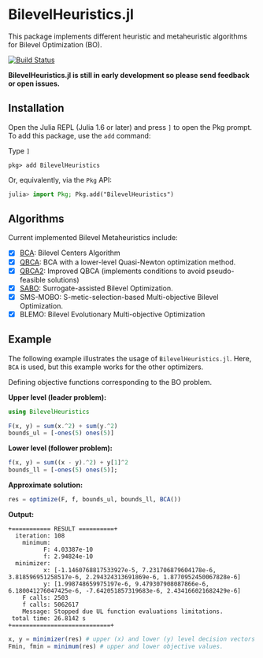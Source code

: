 # BilevelHeuristics.jl


This package implements different heuristic and metaheuristic algorithms for 
Bilevel Optimization (BO).

[![Build Status](https://app.travis-ci.com/jmejia8/BilevelHeuristics.jl.svg?branch=main)](https://app.travis-ci.com/jmejia8/BilevelHeuristics.jl)

**BilevelHeuristics.jl is still in early development so please send feedback or open issues.**

## Installation


Open the Julia REPL (Julia 1.6 or later) and press `]` to open the Pkg prompt. To add this
package, use the `add` command:


Type `]`  
```julia-repl
pkg> add BilevelHeuristics
```

Or, equivalently, via the `Pkg` API:

```julia
julia> import Pkg; Pkg.add("BilevelHeuristics")
```

## Algorithms

Current implemented Bilevel Metaheuristics include:

- [x] [BCA](https://doi.org/10.1109/ROPEC.2018.8661368): Bilevel Centers Algorithm
- [x] [QBCA](https://doi.org/10.1109/CEC.2019.8790097): BCA with a lower-level Quasi-Newton optimization method.
- [x] [QBCA2](https://doi.org/10.1016/j.amc.2021.126577): Improved QBCA (implements conditions to avoid pseudo-feasible solutions)
- [x] [SABO](https://doi.org/10.1145/3377930.3390236): Surrogate-assisted Bilevel Optimization.
- [x]  SMS-MOBO: S-metic-selection-based Multi-objective Bilevel Optimization.
- [x]  BLEMO: Bilevel Evolutionary Multi-objective Optimization

## Example

The following example illustrates the usage of `BilevelHeuristics.jl`. Here, `BCA` is used,
but this example works for the other optimizers.


Defining objective functions corresponding to the BO problem.

**Upper level (leader problem):**

```julia
using BilevelHeuristics

F(x, y) = sum(x.^2) + sum(y.^2)
bounds_ul = [-ones(5) ones(5)] 
```

**Lower level (follower problem):**

```julia
f(x, y) = sum((x - y).^2) + y[1]^2
bounds_ll = [-ones(5) ones(5)];
```
**Approximate solution:**

```julia
res = optimize(F, f, bounds_ul, bounds_ll, BCA())
```

**Output:**
```
+=========== RESULT ==========+
  iteration: 108
    minimum: 
          F: 4.03387e-10
          f: 2.94824e-10
  minimizer: 
          x: [-1.1460768817533927e-5, 7.231706879604178e-6, 3.818596951258517e-6, 2.294324313691869e-6, 1.8770952450067828e-6]
          y: [1.998748659975197e-6, 9.479307908087866e-6, 6.180041276047425e-6, -7.642051857319683e-6, 2.434166021682429e-6]
    F calls: 2503
    f calls: 5062617
    Message: Stopped due UL function evaluations limitations. 
 total time: 26.8142 s
+============================+
```

```julia
x, y = minimizer(res) # upper (x) and lower (y) level decision vectors
Fmin, fmin = minimum(res) # upper and lower objective values.
```

